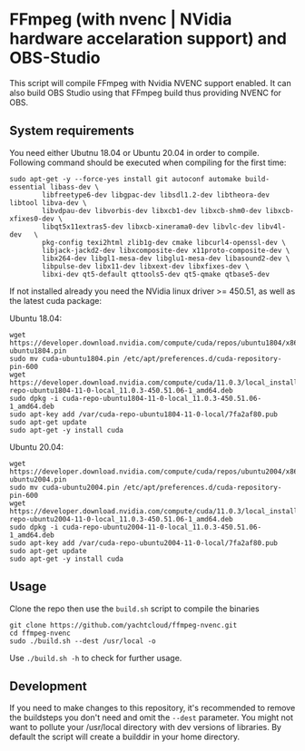 # FFmpeg (with nvenc | NVidia hardware accelaration support) and OBS-Studio

This script will compile FFmpeg with Nvidia NVENC support enabled.
It can also build OBS Studio using that FFmpeg build thus providing NVENC for OBS.

## System requirements

You need either Ubutnu 18.04 or Ubuntu 20.04 in order to compile.
Following command should be executed when compiling for the first time:

```
sudo apt-get -y --force-yes install git autoconf automake build-essential libass-dev \
        libfreetype6-dev libgpac-dev libsdl1.2-dev libtheora-dev libtool libva-dev \
        libvdpau-dev libvorbis-dev libxcb1-dev libxcb-shm0-dev libxcb-xfixes0-dev \
        libqt5x11extras5-dev libxcb-xinerama0-dev libvlc-dev libv4l-dev   \
        pkg-config texi2html zlib1g-dev cmake libcurl4-openssl-dev \
        libjack-jackd2-dev libxcomposite-dev x11proto-composite-dev \
        libx264-dev libgl1-mesa-dev libglu1-mesa-dev libasound2-dev \
        libpulse-dev libx11-dev libxext-dev libxfixes-dev \
        libxi-dev qt5-default qttools5-dev qt5-qmake qtbase5-dev
```

If not installed already you need the NVidia linux driver >= 450.51, as well
as the latest cuda package:

Ubuntu 18.04:

```
wget https://developer.download.nvidia.com/compute/cuda/repos/ubuntu1804/x86_64/cuda-ubuntu1804.pin
sudo mv cuda-ubuntu1804.pin /etc/apt/preferences.d/cuda-repository-pin-600
wget https://developer.download.nvidia.com/compute/cuda/11.0.3/local_installers/cuda-repo-ubuntu1804-11-0-local_11.0.3-450.51.06-1_amd64.deb
sudo dpkg -i cuda-repo-ubuntu1804-11-0-local_11.0.3-450.51.06-1_amd64.deb
sudo apt-key add /var/cuda-repo-ubuntu1804-11-0-local/7fa2af80.pub
sudo apt-get update
sudo apt-get -y install cuda
```


Ubuntu 20.04:

```
wget https://developer.download.nvidia.com/compute/cuda/repos/ubuntu2004/x86_64/cuda-ubuntu2004.pin
sudo mv cuda-ubuntu2004.pin /etc/apt/preferences.d/cuda-repository-pin-600
wget https://developer.download.nvidia.com/compute/cuda/11.0.3/local_installers/cuda-repo-ubuntu2004-11-0-local_11.0.3-450.51.06-1_amd64.deb
sudo dpkg -i cuda-repo-ubuntu2004-11-0-local_11.0.3-450.51.06-1_amd64.deb
sudo apt-key add /var/cuda-repo-ubuntu2004-11-0-local/7fa2af80.pub
sudo apt-get update
sudo apt-get -y install cuda
```


## Usage

Clone the repo then use the `build.sh` script to compile the binaries

```
git clone https://github.com/yachtcloud/ffmpeg-nvenc.git
cd ffmpeg-nvenc
sudo ./build.sh --dest /usr/local -o
```

Use `./build.sh -h` to check for further usage.


## Development

If you need to make changes to this repository, it's recommended
to remove the buildsteps you don't need and omit the `--dest` parameter.
You might not want to pollute your /usr/local directory with dev versions
of libraries.
By default the script will create a builddir in your home directory.

